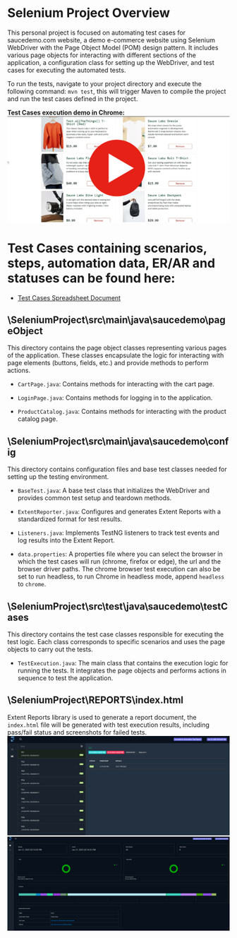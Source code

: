 # Selenium Project Overview

This personal project is focused on automating test cases for saucedemo.com website, a demo e-commerce website using Selenium WebDriver with the Page Object Model (POM) design pattern. It includes various page objects for interacting with different sections of the application, a configuration class for setting up the WebDriver, and test cases for executing the automated tests.

To run the tests, navigate to your project directory and execute the following command:
	```mvn test```, this will trigger Maven to compile the project and run the test cases defined in the project.

**Test Cases execution demo in Chrome:**
[![automation run in chrome](assets/demo.png)](https://www.youtube.com/watch?v=MfKdWw7zQjM)

# Test Cases containing scenarios, steps, automation data, ER/AR and statuses can be found here:
* [Test Cases Spreadsheet Document](https://docs.google.com/spreadsheets/d/1FUSAcneXHMrAfhirHQXsYZekvQnfc3wjYR6raoeiOE0/edit?gid=0#gid=0)

## \SeleniumProject\src\main\java\saucedemo\pageObject
This directory contains the page object classes representing various pages of the application. These classes encapsulate the logic for interacting with page elements (buttons, fields, etc.) and provide methods to perform actions.

* ```CartPage.java```: Contains methods for interacting with the cart page.

* ```LoginPage.java```: Contains methods for logging in to the application.

* ```ProductCatalog.java```: Contains methods for interacting with the product catalog page.

## \SeleniumProject\src\main\java\saucedemo\config
This directory contains configuration files and base test classes needed for setting up the testing environment.

* ```BaseTest.java```: A base test class that initializes the WebDriver and provides common test setup and teardown methods.

* ```ExtentReporter.java```: Configures and generates Extent Reports with a standardized format for test results. 

* ```Listeners.java```: Implements TestNG listeners to track test events and log results into the Extent Report.
	
* ```data.properties```: A properties file where you can select the browser in which the test cases will run (chrome, firefox or edge), the url and the browser driver paths. The chrome browser test execution can also be set to run headless, to run Chrome in headless mode, append ```headless``` to ```chrome```.

## \SeleniumProject\src\test\java\saucedemo\testCases
This directory contains the test case classes responsible for executing the test logic. Each class corresponds to specific scenarios and uses the page objects to carry out the tests.

* ```TestExecution.java```: The main class that contains the execution logic for running the tests. It integrates the page objects and performs actions in sequence to test the application.

## \SeleniumProject\REPORTS\index.html
Extent Reports library is used to generate a report document, the ```index.html``` file will be generated with test execution results, including pass/fail status and screenshots for failed tests.
![Extent Report Screenshot](assets/extent-1.png)
![Extent Report Screenshot](assets/extent-2.png)

